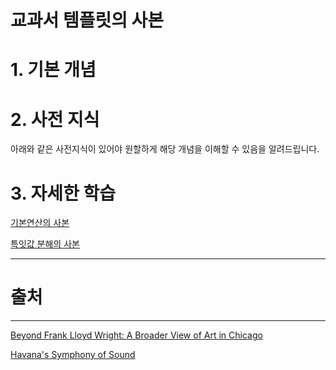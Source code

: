# 교과서 템플릿의 사본

# 1. 기본 개념

# 2. 사전 지식

아래와 같은 사전지식이 있어야 원할하게 해당 개념을 이해할 수 있음을 알려드립니다.

# 3. 자세한 학습

[기본연산의 사본](%E1%84%80%E1%85%AD%E1%84%80%E1%85%AA%E1%84%89%E1%85%A5%20%E1%84%90%E1%85%A6%E1%86%B7%E1%84%91%E1%85%B3%E1%86%AF%E1%84%85%E1%85%B5%E1%86%BA%E1%84%8B%E1%85%B4%20%E1%84%89%E1%85%A1%E1%84%87%E1%85%A9%E1%86%AB%203e0dd7b8180345bfb0125e093ebf0507/%E1%84%80%E1%85%B5%E1%84%87%E1%85%A9%E1%86%AB%E1%84%8B%E1%85%A7%E1%86%AB%E1%84%89%E1%85%A1%E1%86%AB%E1%84%8B%E1%85%B4%20%E1%84%89%E1%85%A1%E1%84%87%E1%85%A9%E1%86%AB%2012554869f781491a86d2df858cf42961.md)

[특잇값 분해의 사본](%E1%84%80%E1%85%AD%E1%84%80%E1%85%AA%E1%84%89%E1%85%A5%20%E1%84%90%E1%85%A6%E1%86%B7%E1%84%91%E1%85%B3%E1%86%AF%E1%84%85%E1%85%B5%E1%86%BA%E1%84%8B%E1%85%B4%20%E1%84%89%E1%85%A1%E1%84%87%E1%85%A9%E1%86%AB%203e0dd7b8180345bfb0125e093ebf0507/%E1%84%90%E1%85%B3%E1%86%A8%E1%84%8B%E1%85%B5%E1%86%BA%E1%84%80%E1%85%A1%E1%86%B9%20%E1%84%87%E1%85%AE%E1%86%AB%E1%84%92%E1%85%A2%E1%84%8B%E1%85%B4%20%E1%84%89%E1%85%A1%E1%84%87%E1%85%A9%E1%86%AB%20ce07edd5ca9c453ab87245fa7f98473f.md)

---

# 출처

---

[Beyond Frank Lloyd Wright: A Broader View of Art in Chicago](https://www.nytimes.com/2018/03/08/arts/chicago-museums-art.html?rref=collection%2Fsectioncollection%2Ftravel)

[Havana's Symphony of Sound](https://www.nytimes.com/2018/03/12/travel/havana-cuba.html?rref=collection%2Fsectioncollection%2Ftravel)